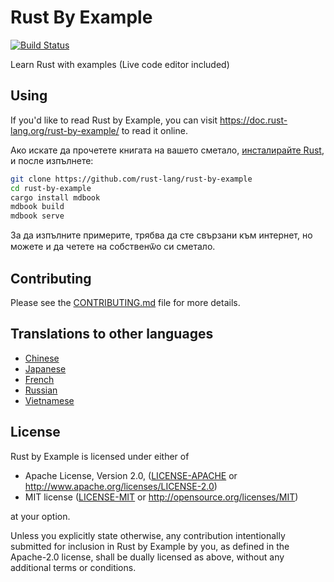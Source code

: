 # Rust By Example

[![Build Status][travis-badge]][travis-repo]

[travis-badge]: https://travis-ci.com/rust-lang/rust-by-example.svg?branch=master
[travis-repo]: https://travis-ci.com/rust-lang/rust-by-example

Learn Rust with examples (Live code editor included)

## Using

If you'd like to read Rust by Example, you can visit <https://doc.rust-lang.org/rust-by-example/>
to read it online.

Ако искате да прочетете книгата на вашето сметало, [инсталирайте Rust], и после изпълнете:

```bash
git clone https://github.com/rust-lang/rust-by-example
cd rust-by-example
cargo install mdbook
mdbook build
mdbook serve
```

[инсталирайте Rust]: https://www.rust-lang.org/tools/install

За да изпълните примерите, трябва да сте свързани към интернет, но можете и да
четете на собственѿо си сметало.

## Contributing

Please see the [CONTRIBUTING.md] file for more details.

[CONTRIBUTING.md]: https://github.com/rust-lang/rust-by-example/blob/master/CONTRIBUTING.md

## Translations to other languages

* [Chinese](https://github.com/rust-lang-cn/rust-by-example-cn)
* [Japanese](https://github.com/rust-lang-ja/rust-by-example-ja)
* [French](https://github.com/Songbird0/FR_RBE)
* [Russian](https://github.com/ruRust/rust-by-example)
* [Vietnamese](https://github.com/EyesCrypto-Insights/rust-by-example-vn)

## License

Rust by Example is licensed under either of

* Apache License, Version 2.0, ([LICENSE-APACHE](LICENSE-APACHE) or
  <http://www.apache.org/licenses/LICENSE-2.0>)
* MIT license ([LICENSE-MIT](LICENSE-MIT) or
  <http://opensource.org/licenses/MIT>)

at your option.

Unless you explicitly state otherwise, any contribution intentionally submitted
for inclusion in Rust by Example by you, as defined in the Apache-2.0 license, shall be
dually licensed as above, without any additional terms or conditions.
